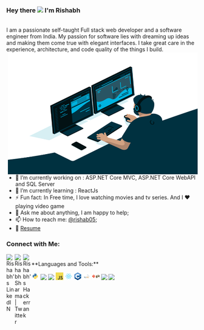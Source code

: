 ### Hey there <img src="https://media.giphy.com/media/hvRJCLFzcasrR4ia7z/giphy.gif" width="25px"> I'm Rishabh
<br />
I am a passionate self-taught Full stack web developer and a software engineer from India. My passion for software lies with dreaming up ideas and making them come true with elegant interfaces. I take great care in the experience, architecture, and code quality of the things I build.

</br>

<img align="right" alt="GIF" src="https://github.com/rishab05/rishab05/blob/master/code.gif?raw=true" width="500" height="320" />
  
- 🔭 I’m currently working on : ASP.NET Core MVC, ASP.NET Core WebAPI and SQL Server
- 🌱 I’m currently learning : ReactJs
- ⚡ Fun fact: In Free time, I love watching movies and tv series. And I :heart: playing video game  
- 💬 Ask me about anything, I am happy to help;
- 📫 How to reach me: [@rishab05](https://www.linkedin.com/in/rishab05/);
- 📝 [Resume](https://drive.google.com/file/d/1bI8Ct8UV3P_i_8QWuRbY2s-Ks6WbAyUn/view?usp=sharing)

### Connect with Me:
<a href="https://www.linkedin.com/in/rishab05/">
  <img align="left" alt="Rishabh's LinkedIN" width="22px" src="https://raw.githubusercontent.com/peterthehan/peterthehan/master/assets/linkedin.svg" />
</a>
<a href="https://twitter.com/therishabh05">
  <img align="left" alt=" Rishabh Sharma | Twitter" width="22px" src="https://raw.githubusercontent.com/peterthehan/peterthehan/master/assets/twitter.svg" />
</a>
<a href="https://www.hackerrank.com/rishab05">
  <img align="left" alt="Rishabh's Hackerrank" width="22px" src="https://upload.wikimedia.org/wikipedia/commons/thumb/4/40/HackerRank_Icon-1000px.png/240px-HackerRank_Icon-1000px.png"/>
</a>
</br>
**Languages and Tools:**  

<code><img height="20" src="https://raw.githubusercontent.com/github/explore/80688e429a7d4ef2fca1e82350fe8e3517d3494d/topics/python/python.png"></code>
<code><img height="20" src="https://upload.wikimedia.org/wikipedia/commons/thumb/7/7a/C_Sharp_logo.svg/1200px-C_Sharp_logo.svg.png"></code>
<code><img height="20" src="https://upload.wikimedia.org/wikipedia/commons/thumb/e/ee/.NET_Core_Logo.svg/1024px-.NET_Core_Logo.svg.png"></code>
<code><img height="20" src="https://raw.githubusercontent.com/github/explore/80688e429a7d4ef2fca1e82350fe8e3517d3494d/topics/javascript/javascript.png"></code>
<code><img height="20" src="https://raw.githubusercontent.com/github/explore/80688e429a7d4ef2fca1e82350fe8e3517d3494d/topics/react/react.png"></code>
<code><img height="20" src="https://raw.githubusercontent.com/github/explore/80688e429a7d4ef2fca1e82350fe8e3517d3494d/topics/cpp/cpp.png"></code>
<code><img height="20" src="https://raw.githubusercontent.com/github/explore/80688e429a7d4ef2fca1e82350fe8e3517d3494d/topics/mysql/mysql.png"></code>
<code><img height="20" src="https://raw.githubusercontent.com/github/explore/80688e429a7d4ef2fca1e82350fe8e3517d3494d/topics/git/git.png"></code>
<code><img height="20" src="https://static.wikia.nocookie.net/logopedia/images/1/14/EE97B2A7-1BC7-4705-B603-6C48353EBECF.png/revision/latest/top-crop/width/450/height/450?cb=20190420234326"></code>
<code><img height="20" src="https://cdn.freebiesupply.com/logos/thumbs/2x/visual-studio-code-logo.png"></code>

